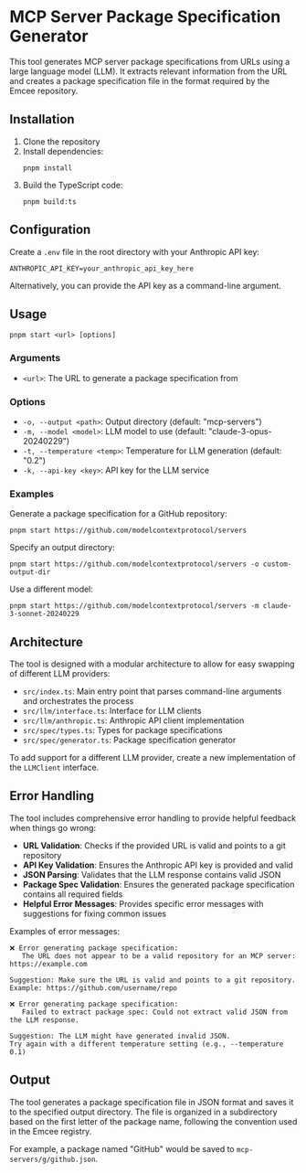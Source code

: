 # MCP Server Package Specification Generator

This tool generates MCP server package specifications from URLs using a large language model (LLM). It extracts relevant information from the URL and creates a package specification file in the format required by the Emcee repository.

## Installation

1. Clone the repository
2. Install dependencies:
   ```
   pnpm install
   ```
3. Build the TypeScript code:
   ```
   pnpm build:ts
   ```

## Configuration

Create a `.env` file in the root directory with your Anthropic API key:

```
ANTHROPIC_API_KEY=your_anthropic_api_key_here
```

Alternatively, you can provide the API key as a command-line argument.

## Usage

```
pnpm start <url> [options]
```

### Arguments

- `<url>`: The URL to generate a package specification from

### Options

- `-o, --output <path>`: Output directory (default: "mcp-servers")
- `-m, --model <model>`: LLM model to use (default: "claude-3-opus-20240229")
- `-t, --temperature <temp>`: Temperature for LLM generation (default: "0.2")
- `-k, --api-key <key>`: API key for the LLM service

### Examples

Generate a package specification for a GitHub repository:

```
pnpm start https://github.com/modelcontextprotocol/servers
```

Specify an output directory:

```
pnpm start https://github.com/modelcontextprotocol/servers -o custom-output-dir
```

Use a different model:

```
pnpm start https://github.com/modelcontextprotocol/servers -m claude-3-sonnet-20240229
```

## Architecture

The tool is designed with a modular architecture to allow for easy swapping of different LLM providers:

- `src/index.ts`: Main entry point that parses command-line arguments and orchestrates the process
- `src/llm/interface.ts`: Interface for LLM clients
- `src/llm/anthropic.ts`: Anthropic API client implementation
- `src/spec/types.ts`: Types for package specifications
- `src/spec/generator.ts`: Package specification generator

To add support for a different LLM provider, create a new implementation of the `LLMClient` interface.

## Error Handling

The tool includes comprehensive error handling to provide helpful feedback when things go wrong:

- **URL Validation**: Checks if the provided URL is valid and points to a git repository
- **API Key Validation**: Ensures the Anthropic API key is provided and valid
- **JSON Parsing**: Validates that the LLM response contains valid JSON
- **Package Spec Validation**: Ensures the generated package specification contains all required fields
- **Helpful Error Messages**: Provides specific error messages with suggestions for fixing common issues

Examples of error messages:

```
❌ Error generating package specification:
   The URL does not appear to be a valid repository for an MCP server: https://example.com

Suggestion: Make sure the URL is valid and points to a git repository.
Example: https://github.com/username/repo
```

```
❌ Error generating package specification:
   Failed to extract package spec: Could not extract valid JSON from the LLM response.

Suggestion: The LLM might have generated invalid JSON.
Try again with a different temperature setting (e.g., --temperature 0.1)
```

## Output

The tool generates a package specification file in JSON format and saves it to the specified output directory. The file is organized in a subdirectory based on the first letter of the package name, following the convention used in the Emcee registry.

For example, a package named "GitHub" would be saved to `mcp-servers/g/github.json`.
